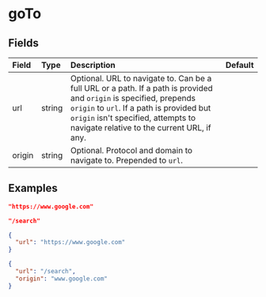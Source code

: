 
# goTo



## Fields

Field | Type | Description | Default
:-- | :-- | :-- | :--
url | string |  Optional. URL to navigate to. Can be a full URL or a path. If a path is provided and `origin` is specified, prepends `origin` to `url`. If a path is provided but `origin` isn't specified, attempts to navigate relative to the current URL, if any. | 
origin | string |  Optional. Protocol and domain to navigate to. Prepended to `url`. | 

## Examples

```json
"https://www.google.com"
```

```json
"/search"
```

```json
{
  "url": "https://www.google.com"
}
```

```json
{
  "url": "/search",
  "origin": "www.google.com"
}
```
